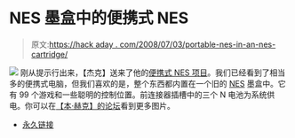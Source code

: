 # NES 墨盒中的便携式 NES

> 原文:[https://hack aday . com/2008/07/03/portable-nes-in-an-nes-cartridge/](https://hackaday.com/2008/07/03/portable-nes-in-an-nes-cartridge/)

![](../Images/a7d365c23091807011e9d3ed9adedcd9.png)
刚从提示行出来，【杰克】送来了他的[便携式 NES 项目](http://forums.benheck.com/viewtopic.php?p=295702)。我们已经看到了相当多的便携式电脑，但我们喜欢的是，整个东西都内置在一个旧的 [NES](http://www.mahalo.com/Nes "Nintendo Entertainment System - Mahalo") 墨盒中。它有 99 个游戏和一些聪明的控制位置。前连接器插槽中的三个 N 电池为系统供电。你可以在[【本·赫克】的论坛](http://forums.benheck.com/viewtopic.php?p=295702)看到更多图片。

*   [永久链接](http://forums.benheck.com/viewtopic.php?p=295702)